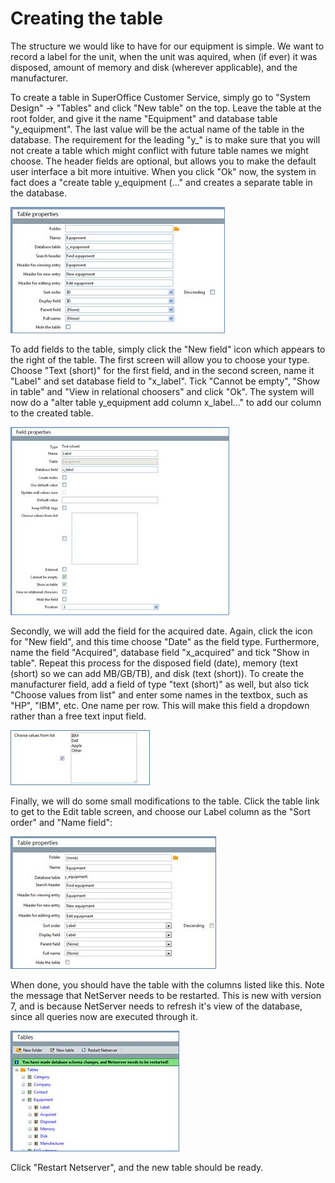<properties date="2016-06-24"
SortOrder="3"
/>

Creating the table
==================

The structure we would like to have for our equipment is simple. We want to record a label for the unit, when the unit was aquired, when (if ever) it was disposed, amount of memory and disk (wherever applicable), and the manufacturer.

To create a table in SuperOffice Customer Service, simply go to "System Design" -&gt; "Tables" and click "New table" on the top. Leave the table at the root folder, and give it the name "Equipment" and database table "y\_equipment". The last value will be the actual name of the table in the database. The requirement for the leading "y\_" is to make sure that you will not create a table which might conflict with future table names we might choose. The header fields are optional, but allows you to make the default user interface a bit more intuitive. When you click "Ok" now, the system in fact does a "create table y\_equipment (..." and creates a separate table in the database.

<img src="Creating%20an%20Extra%20Table_files/image002.jpg" id="Picture 1" width="343" height="202" />

To add fields to the table, simply click the "New field" icon which appears to the right of the table. The first screen will allow you to choose your type. Choose "Text (short)" for the first field, and in the second screen, name it "Label" and set database field to "x\_label". Tick "Cannot be empty", "Show in table" and "View in relational choosers" and click "Ok". The system will now do a "alter table y\_equipment add column x\_label..." to add our column to the created table.

<img src="Creating%20an%20Extra%20Table_files/image003.jpg" id="Picture 4" width="350" height="301" />

Secondly, we will add the field for the acquired date. Again, click the icon for "New field", and this time choose "Date" as the field type. Furthermore, name the field "Acquired", database field "x\_acquired" and tick "Show in table". Repeat this process for the disposed field (date), memory (text (short) so we can add MB/GB/TB), and disk (text (short)). To create the manufacturer field, add a field of type "text (short)" as well, but also tick "Choose values from list" and enter some names in the textbox, such as "HP", "IBM", etc. One name per row. This will make this field a dropdown rather than a free text input field.

<img src="Creating%20an%20Extra%20Table_files/image004.jpg" id="Picture 25" width="223" height="88" />

Finally, we will do some small modifications to the table. Click the table link to get to the Edit table screen, and choose our Label column as the "Sort order" and "Name field":

<img src="Creating%20an%20Extra%20Table_files/image005.jpg" id="Picture 31" width="329" height="212" />

When done, you should have the table with the columns listed like this. Note the message that NetServer needs to be restarted. This is new with version 7, and is because NetServer needs to refresh it's view of the database, since all queries now are executed through it.

<img src="Creating%20an%20Extra%20Table_files/image006.jpg" id="Picture 28" width="270" height="193" />

Click "Restart Netserver", and the new table should be ready.
